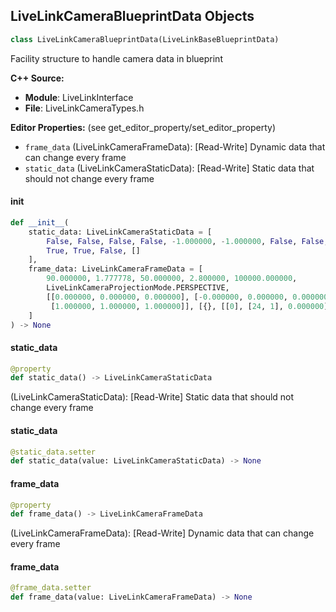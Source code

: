 ## LiveLinkCameraBlueprintData Objects

```python
class LiveLinkCameraBlueprintData(LiveLinkBaseBlueprintData)
```

Facility structure to handle camera data in blueprint

**C++ Source:**

- **Module**: LiveLinkInterface
- **File**: LiveLinkCameraTypes.h

**Editor Properties:** (see get_editor_property/set_editor_property)

- ``frame_data`` (LiveLinkCameraFrameData):  [Read-Write] Dynamic data that can change every frame
- ``static_data`` (LiveLinkCameraStaticData):  [Read-Write] Static data that should not change every frame

<a id="unreal.LiveLinkCameraBlueprintData.__init__"></a>

#### __init__

```python
def __init__(
    static_data: LiveLinkCameraStaticData = [
        False, False, False, False, -1.000000, -1.000000, False, False, True,
        True, True, False, []
    ],
    frame_data: LiveLinkCameraFrameData = [
        90.000000, 1.777778, 50.000000, 2.800000, 100000.000000,
        LiveLinkCameraProjectionMode.PERSPECTIVE,
        [[0.000000, 0.000000, 0.000000], [-0.000000, 0.000000, 0.000000],
         [1.000000, 1.000000, 1.000000]], [{}, [[0], [24, 1], 0.000000]], []
    ]
) -> None
```

<a id="unreal.LiveLinkCameraBlueprintData.static_data"></a>

#### static_data

```python
@property
def static_data() -> LiveLinkCameraStaticData
```

(LiveLinkCameraStaticData):  [Read-Write] Static data that should not change every frame

<a id="unreal.LiveLinkCameraBlueprintData.static_data"></a>

#### static_data

```python
@static_data.setter
def static_data(value: LiveLinkCameraStaticData) -> None
```

<a id="unreal.LiveLinkCameraBlueprintData.frame_data"></a>

#### frame_data

```python
@property
def frame_data() -> LiveLinkCameraFrameData
```

(LiveLinkCameraFrameData):  [Read-Write] Dynamic data that can change every frame

<a id="unreal.LiveLinkCameraBlueprintData.frame_data"></a>

#### frame_data

```python
@frame_data.setter
def frame_data(value: LiveLinkCameraFrameData) -> None
```

<a id="unreal.LiveLinkGamepadInputDeviceStaticData"></a>
